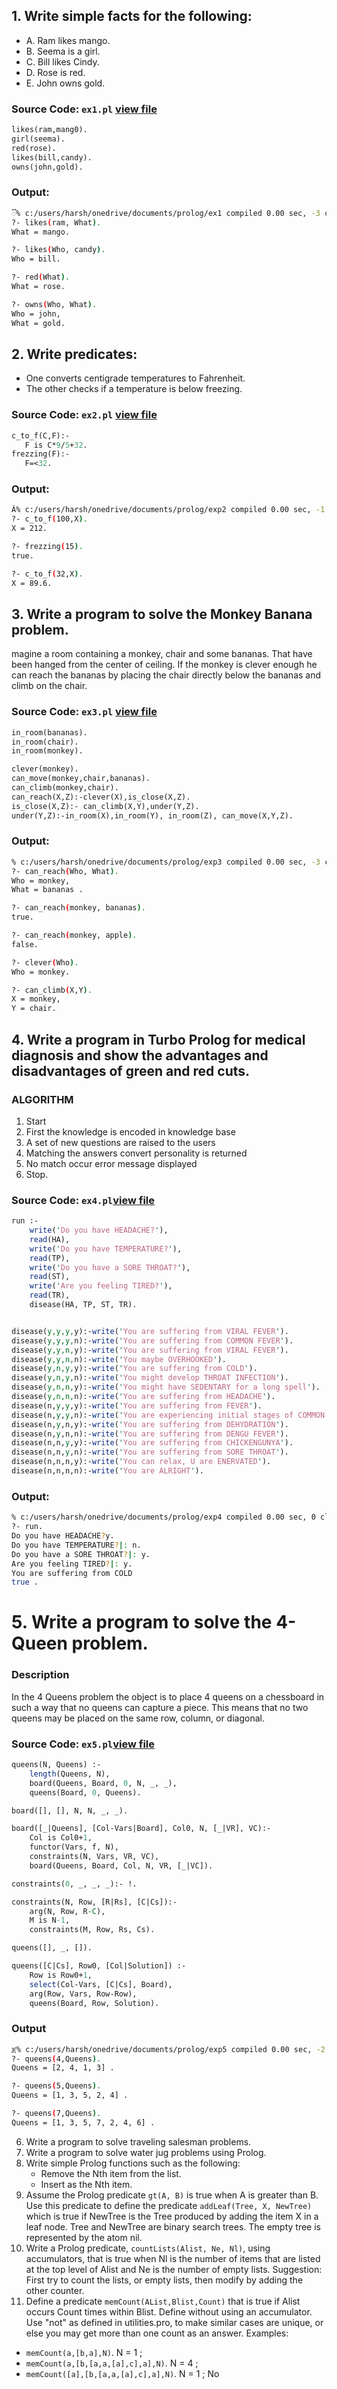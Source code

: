 ## 1. Write simple facts for the following:

- A. Ram likes mango.
- B. Seema is a girl.
- C. Bill likes Cindy.
- D. Rose is red.
- E. John owns gold.

### Source Code: `ex1.pl` [view file](https://github.com/Harshrb2424/program-examples/blob/main/resources/PLP/exp1.pl)

```pl
likes(ram,mang0).
girl(seema).
red(rose).
likes(bill,candy).
owns(john,gold).
```

### Output:

```bash
ᬀ% c:/users/harsh/onedrive/documents/prolog/ex1 compiled 0.00 sec, -3 clauses
?- likes(ram, What).
What = mango.

?- likes(Who, candy).
Who = bill.

?- red(What).
What = rose.

?- owns(Who, What).
Who = john,
What = gold.
```

## 2. Write predicates:

- One converts centigrade temperatures to Fahrenheit.
- The other checks if a temperature is below freezing.

### Source Code: `ex2.pl` [view file](https://github.com/Harshrb2424/program-examples/blob/main/resources/PLP/exp2.pl)

```pl
c_to_f(C,F):-
   F is C*9/5+32.
frezzing(F):-
   F=<32.
```

### Output:

```bash
Ȁ% c:/users/harsh/onedrive/documents/prolog/exp2 compiled 0.00 sec, -1 clauses
?- c_to_f(100,X).
X = 212.

?- frezzing(15).
true.

?- c_to_f(32,X).
X = 89.6.
```

## 3. Write a program to solve the Monkey Banana problem.
magine a room containing a monkey, chair and some bananas. That have been hanged from the center of ceiling. If the monkey is clever enough he can reach the bananas by placing the chair directly below the bananas and climb on the chair.
### Source Code: `ex3.pl` [view file](https://github.com/Harshrb2424/program-examples/blob/main/resources/PLP/exp3.pl)

```pl
in_room(bananas).
in_room(chair).
in_room(monkey).

clever(monkey).
can_move(monkey,chair,bananas).
can_climb(monkey,chair).
can_reach(X,Z):-clever(X),is_close(X,Z).
is_close(X,Z):- can_climb(X,Y),under(Y,Z).
under(Y,Z):-in_room(X),in_room(Y), in_room(Z), can_move(X,Y,Z).
```

### Output:

```bash
% c:/users/harsh/onedrive/documents/prolog/exp3 compiled 0.00 sec, -3 clauses
?- can_reach(Who, What).
Who = monkey,
What = bananas .

?- can_reach(monkey, bananas).
true.

?- can_reach(monkey, apple).
false.

?- clever(Who).
Who = monkey.

?- can_climb(X,Y).
X = monkey,
Y = chair.
```

## 4. Write a program in Turbo Prolog for medical diagnosis and show the advantages and disadvantages of green and red cuts.
### ALGORITHM
1. Start
2. First the knowledge is encoded in knowledge base
3. A set of new questions are raised to the users
4. Matching the answers convert personality is returned
5. No match occur error message displayed
6. Stop.

### Source Code: `ex4.pl`[view file](https://github.com/Harshrb2424/program-examples/blob/main/resources/PLP/exp4.pl)

```pl
run :-
    write('Do you have HEADACHE?'),
    read(HA),
    write('Do you have TEMPERATURE?'),
    read(TP),
    write('Do you have a SORE THROAT?'),
    read(ST),
    write('Are you feeling TIRED?'),
    read(TR),
    disease(HA, TP, ST, TR).


disease(y,y,y,y):-write('You are suffering from VIRAL FEVER').
disease(y,y,y,n):-write('You are suffering from COMMON FEVER').
disease(y,y,n,y):-write('You are suffering from VIRAL FEVER').
disease(y,y,n,n):-write('You maybe OVERHOOKED').
disease(y,n,y,y):-write('You are suffering from COLD').
disease(y,n,y,n):-write('You might develop THROAT INFECTION').
disease(y,n,n,y):-write('You might have SEDENTARY for a long spell').
disease(y,n,n,n):-write('You are suffering from HEADACHE').
disease(n,y,y,y):-write('You are suffering from FEVER').
disease(n,y,y,n):-write('You are experiencing initial stages of COMMON COLD').
disease(n,y,n,y):-write('You are suffering from DEHYDRATION').
disease(n,y,n,n):-write('You are suffering from DENGU FEVER').
disease(n,n,y,y):-write('You are suffering from CHICKENGUNYA').
disease(n,n,y,n):-write('You are suffering from SORE THROAT').
disease(n,n,n,y):-write('You can relax, U are ENERVATED').
disease(n,n,n,n):-write('You are ALRIGHT').

```

### Output:

```bash
% c:/users/harsh/onedrive/documents/prolog/exp4 compiled 0.00 sec, 0 clauses
?- run.
Do you have HEADACHE?y.
Do you have TEMPERATURE?|: n.
Do you have a SORE THROAT?|: y.
Are you feeling TIRED?|: y.
You are suffering from COLD
true .
```

# 5. Write a program to solve the 4-Queen problem.
### Description
In the 4 Queens problem the object is to place 4 queens on a chessboard in such a way that no queens can capture a piece. This means that no two queens may be placed on the same row, column, or diagonal.
### Source Code: `ex5.pl`[view file](https://github.com/Harshrb2424/program-examples/blob/main/resources/PLP/exp5.pl)

```pl
queens(N, Queens) :-
    length(Queens, N),
    board(Queens, Board, 0, N, _, _),
    queens(Board, 0, Queens).

board([], [], N, N, _, _).

board([_|Queens], [Col-Vars|Board], Col0, N, [_|VR], VC):-
    Col is Col0+1,
    functor(Vars, f, N),
    constraints(N, Vars, VR, VC),
    board(Queens, Board, Col, N, VR, [_|VC]).

constraints(0, _, _, _):- !.

constraints(N, Row, [R|Rs], [C|Cs]):-
    arg(N, Row, R-C),
    M is N-1,
    constraints(M, Row, Rs, Cs).

queens([], _, []).

queens([C|Cs], Row0, [Col|Solution]) :-
    Row is Row0+1,
    select(Col-Vars, [C|Cs], Board),
    arg(Row, Vars, Row-Row),
    queens(Board, Row, Solution).
```
### Output
```bash
ጀ% c:/users/harsh/onedrive/documents/prolog/exp5 compiled 0.00 sec, -2 clauses
?- queens(4,Queens).
Queens = [2, 4, 1, 3] .

?- queens(5,Queens).
Queens = [1, 3, 5, 2, 4] .

?- queens(7,Queens).
Queens = [1, 3, 5, 7, 2, 4, 6] .
```

6. Write a program to solve traveling salesman problems.
7. Write a program to solve water jug problems using Prolog.
8. Write simple Prolog functions such as the following:
   - Remove the Nth item from the list.
   - Insert as the Nth item.
9. Assume the Prolog predicate `gt(A, B)` is true when A is greater than B. Use this predicate to define the predicate `addLeaf(Tree, X, NewTree)` which is true if NewTree is the Tree produced by adding the item X in a leaf node. Tree and NewTree are binary search trees. The empty tree is represented by the atom nil.
10. Write a Prolog predicate, `countLists(Alist, Ne, Nl)`, using accumulators, that is true when Nl is the number of items that are listed at the top level of Alist and Ne is the number of empty lists. Suggestion: First try to count the lists, or empty lists, then modify by adding the other counter.
11. Define a predicate `memCount(AList,Blist,Count)` that is true if Alist occurs Count times within Blist. Define without using an accumulator. Use "not" as defined in utilities.pro, to make similar cases are unique, or else you may get more than one count as an answer.
    Examples:
- `memCount(a,[b,a],N)`. N = 1 ;
- `memCount(a,[b,[a,a,[a],c],a],N)`. N = 4 ;
- `memCount([a],[b,[a,a,[a],c],a],N)`. N = 1 ; No
